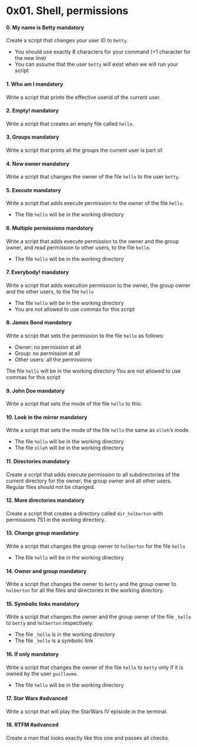 <h1 class="gap">0x01. Shell, permissions</h1>


<h4 class="task">
    0. My name is Betty
      <span class="alert alert-warning mandatory-optional">
        mandatory
      </span>
</h4><p>Create a script that changes your user ID to <code>betty</code>.</p><ul>
<li>You should use exactly 8 characters for your command (+1 character for the new line)</li>
<li>You can assume that the user <code>betty</code> will exist when we will run your script</li>
</ul>


<h4 class="task">
    1. Who am I
      <span class="alert alert-warning mandatory-optional">
        mandatory
      </span>
</h4><p>Write a script that prints the effective userid of the current user.</p>


<h4 class="task">
    2. Empty!
      <span class="alert alert-warning mandatory-optional">
        mandatory
      </span>
</h4><p>Write a script that creates an empty file called <code>hello</code>.</p>


<h4 class="task">
    3. Groups
      <span class="alert alert-warning mandatory-optional">
        mandatory
      </span>
</h4><p>Write a script that prints all the groups the current user is part of.</p>


<h4 class="task">
    4. New owner
      <span class="alert alert-warning mandatory-optional">
        mandatory
      </span>
</h4><p>Write a script that changes the owner of the file <code>hello</code> to the user <code>betty</code>.</p>


<h4 class="task">
    5. Execute
      <span class="alert alert-warning mandatory-optional">
        mandatory
      </span>
</h4><p>Write a script that adds execute permission to the owner of the file <code>hello</code>.</p><ul>
<li>The file <code>hello</code> will be in the working directory</li>
</ul>


<h4 class="task">
    6. Multiple permissions
      <span class="alert alert-warning mandatory-optional">
        mandatory
      </span>
</h4><p>Write a script that adds execute permission to the owner and the group owner, and read permission to other users, to the file <code>hello</code>.</p><ul>
<li>The file <code>hello</code> will be in the working directory</li>
</ul>


<h4 class="task">
    7. Everybody!
      <span class="alert alert-warning mandatory-optional">
        mandatory
      </span>
</h4><p>Write a script that adds execution permission to the owner, the group owner and the other users, to the file <code>hello</code></p><ul>
<li>The file <code>hello</code> will be in the working directory</li>
<li>You are not allowed to use commas for this script</li>
</ul>


<h4 class="task">
    8. James Bond
      <span class="alert alert-warning mandatory-optional">
        mandatory
      </span>
</h4><p>Write a script that sets the permission to the file <code>hello</code> as follows:</p><ul>
<li>Owner: no permission at all</li>
<li>Group: no permission at all</li>
<li>Other users: all the permissions</li>
</ul><p>The file <code>hello</code> will be in the working directory
You are not allowed to use commas for this script</p>


<h4 class="task">
    9. John Doe
      <span class="alert alert-warning mandatory-optional">
        mandatory
      </span>
</h4><p>Write a script that sets the mode of the file <code>hello</code> to this:</p>


<h4 class="task">
    10. Look in the mirror
      <span class="alert alert-warning mandatory-optional">
        mandatory
      </span>
</h4><p>Write a script that sets the mode of the file <code>hello</code> the same as <code>olleh</code>’s mode.</p><ul>
<li>The file <code>hello</code> will be in the working directory</li>
<li>The file <code>olleh</code> will be in the working directory</li>
</ul>


<h4 class="task">
    11. Directories
      <span class="alert alert-warning mandatory-optional">
        mandatory
      </span>
</h4><p>Create a script that adds execute permission to all subdirectories of the current directory for  the owner, the group owner and all other users. Regular files should not be changed.</p>


<h4 class="task">
    12. More directories
      <span class="alert alert-warning mandatory-optional">
        mandatory
      </span>
</h4><p>Create a script that creates a directory called <code>dir_holberton</code> with permissions 751 in the working directory.</p>


<h4 class="task">
    13. Change group
      <span class="alert alert-warning mandatory-optional">
        mandatory
      </span>
</h4><p>Write a script that changes the group owner to <code>holberton</code> for the file <code>hello</code></p><ul>
<li>The file <code>hello</code> will be in the working directory</li>
</ul>


<h4 class="task">
    14. Owner and group
      <span class="alert alert-warning mandatory-optional">
        mandatory
      </span>
</h4><p>Write a script that changes the owner to <code>betty</code> and the group owner to <code>holberton</code> for all the files and directories in the working directory.</p>


<h4 class="task">
    15. Symbolic links
      <span class="alert alert-warning mandatory-optional">
        mandatory
      </span>
</h4><p>Write a script that changes the owner and the group owner of the file <code>_hello</code> to <code>betty</code> and <code>holberton</code> respectively.</p><ul>
<li>The file <code>_hello</code> is in the working directory</li>
<li>The file <code>_hello</code> is a symbolic link</li>
</ul>


<h4 class="task">
    16. If only
      <span class="alert alert-warning mandatory-optional">
        mandatory
      </span>
</h4><p>Write a script that changes the owner of the file <code>hello</code> to <code>betty</code> only if it is owned by the user <code>guillaume</code>.</p><ul>
<li>The file <code>hello</code> will be in the working directory</li>
</ul>


<h4 class="task">
    17. Star Wars
      <span class="alert alert-info mandatory-optional">
        #advanced
      </span>
</h4><p>Write a script that will play the StarWars IV episode in the terminal.</p>


<h4 class="task">
    18. RTFM
      <span class="alert alert-info mandatory-optional">
        #advanced
      </span>
</h4><p>Create a man that looks exactly like this one and passes all checks.</p>

